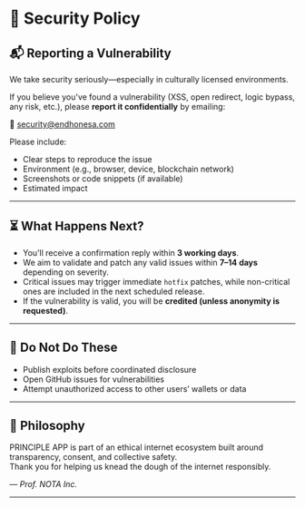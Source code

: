 # 🔐 Security Policy

## 📬 Reporting a Vulnerability

We take security seriously—especially in culturally licensed environments.

If you believe you've found a vulnerability (XSS, open redirect, logic bypass, any risk, etc.), please **report it confidentially** by emailing:

📩 [security@endhonesa.com](mailto:security@endhonesa.com)

Please include:

- Clear steps to reproduce the issue
- Environment (e.g., browser, device, blockchain network)
- Screenshots or code snippets (if available)
- Estimated impact

---

## ⏳ What Happens Next?

- You’ll receive a confirmation reply within **3 working days**.
- We aim to validate and patch any valid issues within **7–14 days** depending on severity.
- Critical issues may trigger immediate `hotfix` patches, while non-critical ones are included in the next scheduled release.
- If the vulnerability is valid, you will be **credited (unless anonymity is requested)**.

---

## 🙅 Do Not Do These

- Publish exploits before coordinated disclosure
- Open GitHub issues for vulnerabilities
- Attempt unauthorized access to other users’ wallets or data

---

## 👣 Philosophy

PRINCIPLE APP is part of an ethical internet ecosystem built around transparency, consent, and collective safety.  
Thank you for helping us knead the dough of the internet responsibly.

— _Prof. NOTA Inc._

---
